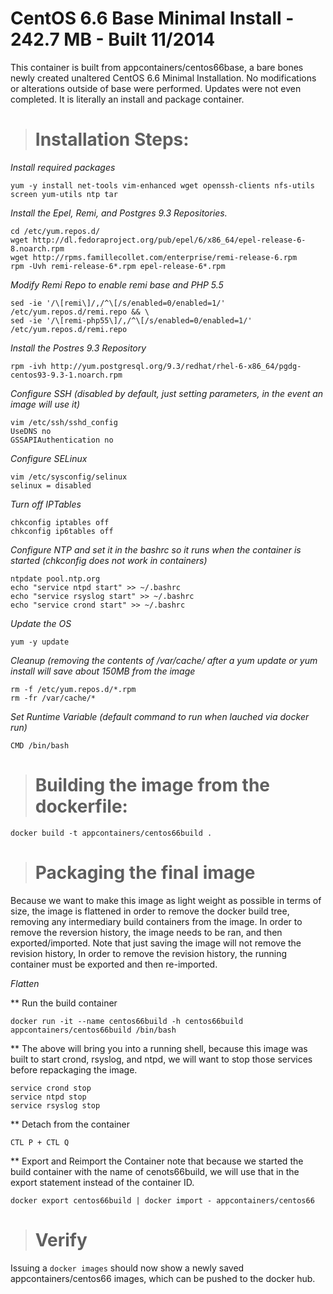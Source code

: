 #  CentOS 6.6 Base Minimal Install - 242.7 MB - Built 11/2014

This container is built from appcontainers/centos66base, a bare bones newly created unaltered CentOS 6.6 Minimal Installation. No modifications or alterations outside of base were performed. Updates were not even completed. It is literally an install and package container.


># Installation Steps:

*Install required packages*

    yum -y install net-tools vim-enhanced wget openssh-clients nfs-utils screen yum-utils ntp tar

*Install the Epel, Remi, and Postgres 9.3 Repositories.*

    cd /etc/yum.repos.d/
    wget http://dl.fedoraproject.org/pub/epel/6/x86_64/epel-release-6-8.noarch.rpm
    wget http://rpms.famillecollet.com/enterprise/remi-release-6.rpm
    rpm -Uvh remi-release-6*.rpm epel-release-6*.rpm

*Modify Remi Repo to enable remi base and PHP 5.5*

    sed -ie '/\[remi\]/,/^\[/s/enabled=0/enabled=1/' /etc/yum.repos.d/remi.repo && \
    sed -ie '/\[remi-php55\]/,/^\[/s/enabled=0/enabled=1/' /etc/yum.repos.d/remi.repo

*Install the Postres 9.3 Repository*
       
    rpm -ivh http://yum.postgresql.org/9.3/redhat/rhel-6-x86_64/pgdg-centos93-9.3-1.noarch.rpm

*Configure SSH (disabled by default, just setting parameters, in the event an image will use it)*

    vim /etc/ssh/sshd_config 
    UseDNS no
    GSSAPIAuthentication no

*Configure SELinux*
    
    vim /etc/sysconfig/selinux
    selinux = disabled

*Turn off IPTables*
    
    chkconfig iptables off
    chkconfig ip6tables off

*Configure NTP and set it in the bashrc so it runs when the container is started (chkconfig does not work in containers)*

    ntpdate pool.ntp.org
    echo "service ntpd start" >> ~/.bashrc
    echo "service rsyslog start" >> ~/.bashrc
    echo "service crond start" >> ~/.bashrc

*Update the OS*

    yum -y update

*Cleanup (removing the contents of /var/cache/ after a yum update or yum install will save about 150MB from the image*

    rm -f /etc/yum.repos.d/*.rpm
    rm -fr /var/cache/*

*Set Runtime Variable (default command to run when lauched via docker run)*
    
    CMD /bin/bash


># Building the image from the dockerfile:
    
    docker build -t appcontainers/centos66build .


># Packaging the final image

Because we want to make this image as light weight as possible in terms of size, the image is flattened in order to remove the docker build tree, removing any intermediary build containers from the image. In order to remove the reversion history, the image needs to be ran, and then exported/imported. Note that just saving the image will not remove the revision history, In order to remove the revision history, the running container must be exported and then re-imported. 

*Flatten*

** Run the build container

    docker run -it --name centos66build -h centos66build  appcontainers/centos66build /bin/bash
    
** The above will bring you into a running shell, because this image was built to start crond, rsyslog, and ntpd, we will want to stop those services before repackaging the image. 

    service crond stop 
    service ntpd stop
    service rsyslog stop

** Detach from the container
    
    CTL P + CTL Q

** Export and Reimport the Container note that because we started the build container with the name of cenots66build, we will use that in the export statement instead of the container ID.
    
    docker export centos66build | docker import - appcontainers/centos66


># Verify

Issuing a `docker images` should now show a newly saved appcontainers/centos66 images, which can be pushed to the docker hub.    
